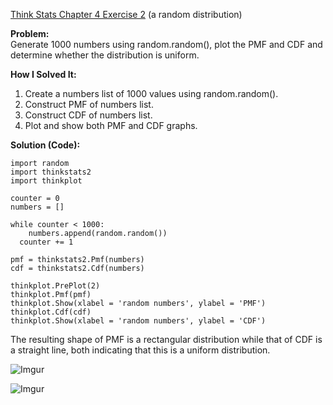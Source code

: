 [Think Stats Chapter 4 Exercise 2](http://greenteapress.com/thinkstats2/html/thinkstats2005.html#toc41) (a random distribution)

**Problem:**  
Generate 1000 numbers using random.random(), plot the PMF and CDF and determine whether the distribution is uniform.

**How I Solved It:**  
1. Create a numbers list of 1000 values using random.random().  
2. Construct PMF of numbers list.  
3. Construct CDF of numbers list.  
4. Plot and show both PMF and CDF graphs.

**Solution (Code):**  
    
    import random  
    import thinkstats2  
    import thinkplot

    counter = 0  
    numbers = []

    while counter < 1000:  
	    numbers.append(random.random())  
	  counter += 1

    pmf = thinkstats2.Pmf(numbers)  
    cdf = thinkstats2.Cdf(numbers)

    thinkplot.PrePlot(2)  
    thinkplot.Pmf(pmf)  
    thinkplot.Show(xlabel = 'random numbers', ylabel = 'PMF')  
    thinkplot.Cdf(cdf)  
    thinkplot.Show(xlabel = 'random numbers', ylabel = 'CDF')
    
The resulting shape of PMF is a rectangular distribution while that of CDF is a straight line, both indicating that this is a uniform distribution.

![Imgur](http://i.imgur.com/Cp4eMls.png)

![Imgur](http://i.imgur.com/c2s7a6e.png)
